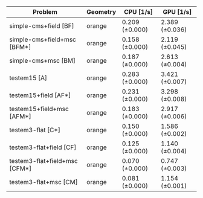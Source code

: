 | Problem                       | Geometry |      CPU [1/s] |      GPU [1/s] |
| ----------------------------- | -------- | -------------- | -------------- |
| simple-cms+field [BF]         | orange   | 0.209 (±0.000) | 2.389 (±0.036) |
| simple-cms+field+msc [BFM*]   | orange   | 0.158 (±0.000) | 2.119 (±0.045) |
| simple-cms+msc [BM]           | orange   | 0.187 (±0.000) | 2.613 (±0.004) |
| testem15 [A]                  | orange   | 0.283 (±0.000) | 3.421 (±0.007) |
| testem15+field [AF*]          | orange   | 0.231 (±0.000) | 3.298 (±0.008) |
| testem15+field+msc [AFM*]     | orange   | 0.183 (±0.000) | 2.917 (±0.006) |
| testem3-flat [C*]             | orange   | 0.150 (±0.000) | 1.586 (±0.002) |
| testem3-flat+field [CF]       | orange   | 0.125 (±0.000) | 1.140 (±0.004) |
| testem3-flat+field+msc [CFM*] | orange   | 0.070 (±0.000) | 0.747 (±0.003) |
| testem3-flat+msc [CM]         | orange   | 0.081 (±0.000) | 1.154 (±0.001) |
